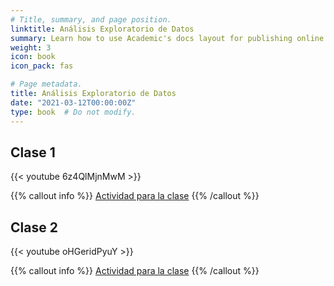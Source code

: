 ```yaml
---
# Title, summary, and page position.
linktitle: Análisis Exploratorio de Datos
summary: Learn how to use Academic's docs layout for publishing online courses, software documentation, and tutorials.
weight: 3
icon: book
icon_pack: fas

# Page metadata.
title: Análisis Exploratorio de Datos
date: "2021-03-12T00:00:00Z"
type: book  # Do not modify.
---
```


## Clase 1

{{< youtube 6z4QlMjnMwM >}}

{{% callout info %}}
[Actividad para la clase](https://ftapia.dev//es/geoestadistica/actividades/#clase-3)
{{% /callout %}}

## Clase 2

{{< youtube oHGeridPyuY >}}

{{% callout info %}}
[Actividad para la clase](https://ftapia.dev//es/geoestadistica/actividades/#clase-4)
{{% /callout %}}